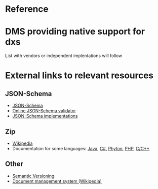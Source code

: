 # Reference

# DMS providing native support for dxs
List  with vendors or independent implentations will follow

# External links to relevant resources

## JSON-Schema
* [JSON-Schema](http://json-schema.org/)
* [Online JSON-Schema validator](http://json-schema-validator.herokuapp.com/)
* [JSON-Schema implementations](http://json-schema.org/implementations.html)

## Zip
* [Wikipedia](https://en.wikipedia.org/wiki/Zip_%28file_format%29)
* Documentation for some languages: [Java](http://docs.oracle.com/javase/8/docs/api/java/util/zip/package-summary.html), [C#](http://msdn.microsoft.com/de-de/library/system.io.compression.ziparchive.aspx), [Phyton](https://docs.python.org/3.4/library/zipfile.html), [PHP](http://php.net/manual/en/book.zip.php), [C/C++](http://www.zlib.net/)

## Other
* [Semantic Versioning](http://semver.org/)
* [Document management system (Wikipedia)](https://en.wikipedia.org/wiki/Document_management_system)
